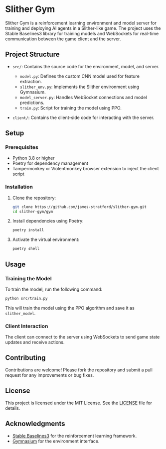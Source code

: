 # Slither Gym

Slither Gym is a reinforcement learning environment and model server for training and deploying AI agents in a Slither-like game. The project uses the Stable Baselines3 library for training models and WebSockets for real-time communication between the game client and the server.

## Project Structure

- `src/`: Contains the source code for the environment, model, and server.
  - `model.py`: Defines the custom CNN model used for feature extraction.
  - `slither_env.py`: Implements the Slither environment using Gymnasium.
  - `model_server.py`: Handles WebSocket connections and model predictions.
  - `train.py`: Script for training the model using PPO.

- `client/`: Contains the client-side code for interacting with the server.

## Setup

### Prerequisites

- Python 3.8 or higher
- Poetry for dependency management
- Tampermonkey or Violentmonkey browser extension to inject the client script

### Installation

1. Clone the repository:

   ```bash
   git clone https://github.com/james-stratford/slither-gym.git
   cd slither-gym/gym
   ```

2. Install dependencies using Poetry:

   ```bash
   poetry install
   ```

3. Activate the virtual environment:

   ```bash
   poetry shell
   ```

## Usage

### Training the Model

To train the model, run the following command:

```bash
python src/train.py
```

This will train the model using the PPO algorithm and save it as `slither_model`.

### Client Interaction

The client can connect to the server using WebSockets to send game state updates and receive actions.

## Contributing

Contributions are welcome! Please fork the repository and submit a pull request for any improvements or bug fixes.

## License

This project is licensed under the MIT License. See the [LICENSE](LICENSE) file for details.

## Acknowledgments

- [Stable Baselines3](https://github.com/DLR-RM/stable-baselines3) for the reinforcement learning framework.
- [Gymnasium](https://gymnasium.farama.org/) for the environment interface.
